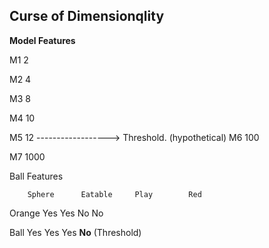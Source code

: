 ## Curse of Dimensionqlity

**Model   Features**

M1 	 2 

M2	 4

M3	 8

M4	 10

M5	 12
------------------> Threshold. (hypothetical)
M6	 100

M7	 1000



Ball Features

		Sphere		Eatable 	Play		Red

Orange		Yes		Yes		No		No

Ball		Yes		Yes		Yes		**No**
						(Threshold)

